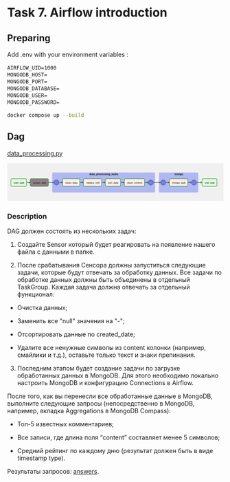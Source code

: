 # Task 7. Airflow introduction

## Preparing

Add .env with your environment variables :

```
AIRFLOW_UID=1000
MONGODB_HOST=
MONGODB_PORT=
MONGODB_DATABASE=
MONGODB_USER=
MONGODB_PASSWORD=
```

```bash
docker compose up --build
```

## Dag

[data_processing.py](dags/data_processing.py)

![image data_processing.py](img.png)

### Description
DAG должен состоять из нескольких задач:

1. Создайте Sensor который будет реагировать на появление нашего файла с данными в папке.

2. После срабатывания Сенсора должны запуститься следующие задачи, которые будут отвечать за обработку данных. Все задачи по обработке данных должны быть объединены в отдельный TaskGroup. Каждая задача должна отвечать за отдельный функционал:

* Очистка данных;

* Заменить все "null" значения на "-";

* Отсортировать данные по created_date;

* Удалите все ненужные символы из content колонки (например, смайлики и т.д.), оставьте только текст и знаки препинания.

3. Последним этапом будет создание задачи по загрузке обработанных данных в MongoDB. Для этого необходимо локально настроить MongoDB и конфигурацию Connections в Airflow.

После того, как вы перенесли все обработанные данные в MongoDB, выполните следующие запросы (непосредственно в MongoDB, например, вкладка Aggregations в MongoDB Compass):

* Топ-5 известных комментариев;

* Все записи, где длина поля “content” составляет менее 5 символов;

* Средний рейтинг по каждому дню (результат должен быть в виде timestamp type).

Результаты запросов: [answers](queries/queries.md).